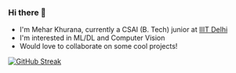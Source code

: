 ### Hi there 👋

- I'm Mehar Khurana, currently a CSAI (B. Tech) junior at [IIIT Delhi](https://github.com/IIIT-Delhi)
- I'm interested in ML/DL and Computer Vision
- Would love to collaborate on some cool projects!

<!--
[![Top Langs](https://github-readme-stats.vercel.app/api/top-langs/?username=meharkhurana03&theme=radical&layout=compact)](https://github.com/anuraghazra/github-readme-stats)
-->
[![GitHub Streak](http://github-readme-streak-stats.herokuapp.com?user=meharkhurana03&theme=radical&date_format=M%20j%5B%2C%20Y%5D)](https://git.io/streak-stats)




<!--
**meharkhurana03/meharkhurana03** is a ✨ _special_ ✨ repository because its `README.md` (this file) appears on your GitHub profile.

Here are some ideas to get you started:

- 🔭 I’m currently working on ...
- 🌱 I’m currently learning ...
- 👯 I’m looking to collaborate on ...
- 🤔 I’m looking for help with ...
- 💬 Ask me about ...
- 📫 How to reach me: ...
- 😄 Pronouns: ...
- ⚡ Fun fact: ...
-->
